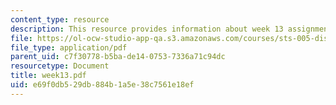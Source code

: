```yaml
---
content_type: resource
description: This resource provides information about week 13 assignments.
file: https://ol-ocw-studio-app-qa.s3.amazonaws.com/courses/sts-005-disease-and-society-in-america-fall-2005/e69f0db529db884b1a5e38c7561e18ef_week13.pdf
file_type: application/pdf
parent_uid: c7f30778-b5ba-de14-0753-7336a71c94dc
resourcetype: Document
title: week13.pdf
uid: e69f0db5-29db-884b-1a5e-38c7561e18ef
---
```

